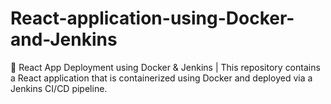 # React-application-using-Docker-and-Jenkins
🚀 React App Deployment using Docker &amp; Jenkins | This repository contains a React application that is containerized using Docker and deployed via a Jenkins CI/CD pipeline.
